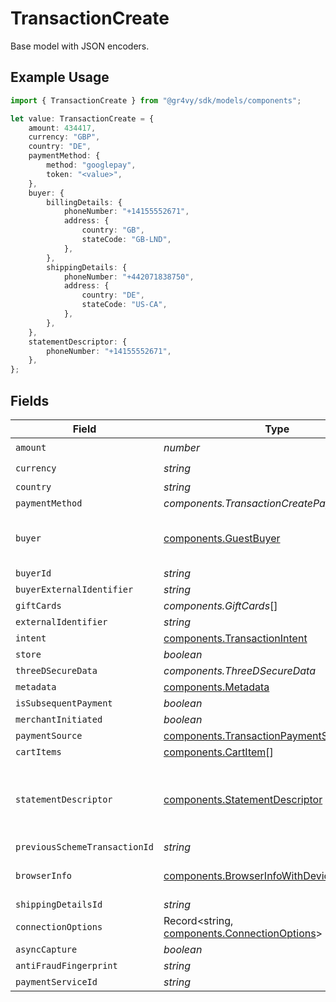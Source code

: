 # TransactionCreate

Base model with JSON encoders.

## Example Usage

```typescript
import { TransactionCreate } from "@gr4vy/sdk/models/components";

let value: TransactionCreate = {
    amount: 434417,
    currency: "GBP",
    country: "DE",
    paymentMethod: {
        method: "googlepay",
        token: "<value>",
    },
    buyer: {
        billingDetails: {
            phoneNumber: "+14155552671",
            address: {
                country: "GB",
                stateCode: "GB-LND",
            },
        },
        shippingDetails: {
            phoneNumber: "+442071838750",
            address: {
                country: "DE",
                stateCode: "US-CA",
            },
        },
    },
    statementDescriptor: {
        phoneNumber: "+14155552671",
    },
};
```

## Fields

| Field                                                                                        | Type                                                                                         | Required                                                                                     | Description                                                                                  | Example                                                                                      |
| -------------------------------------------------------------------------------------------- | -------------------------------------------------------------------------------------------- | -------------------------------------------------------------------------------------------- | -------------------------------------------------------------------------------------------- | -------------------------------------------------------------------------------------------- |
| `amount`                                                                                     | *number*                                                                                     | :heavy_check_mark:                                                                           | N/A                                                                                          |                                                                                              |
| `currency`                                                                                   | *string*                                                                                     | :heavy_check_mark:                                                                           | N/A                                                                                          | EUR                                                                                          |
| `country`                                                                                    | *string*                                                                                     | :heavy_minus_sign:                                                                           | N/A                                                                                          | DE                                                                                           |
| `paymentMethod`                                                                              | *components.TransactionCreatePaymentMethod*                                                  | :heavy_minus_sign:                                                                           | N/A                                                                                          |                                                                                              |
| `buyer`                                                                                      | [components.GuestBuyer](../../models/components/guestbuyer.md)                               | :heavy_minus_sign:                                                                           | Request body for creating a new buyer                                                        |                                                                                              |
| `buyerId`                                                                                    | *string*                                                                                     | :heavy_minus_sign:                                                                           | N/A                                                                                          |                                                                                              |
| `buyerExternalIdentifier`                                                                    | *string*                                                                                     | :heavy_minus_sign:                                                                           | N/A                                                                                          |                                                                                              |
| `giftCards`                                                                                  | *components.GiftCards*[]                                                                     | :heavy_minus_sign:                                                                           | N/A                                                                                          |                                                                                              |
| `externalIdentifier`                                                                         | *string*                                                                                     | :heavy_minus_sign:                                                                           | N/A                                                                                          |                                                                                              |
| `intent`                                                                                     | [components.TransactionIntent](../../models/components/transactionintent.md)                 | :heavy_minus_sign:                                                                           | N/A                                                                                          |                                                                                              |
| `store`                                                                                      | *boolean*                                                                                    | :heavy_minus_sign:                                                                           | N/A                                                                                          |                                                                                              |
| `threeDSecureData`                                                                           | *components.ThreeDSecureData*                                                                | :heavy_minus_sign:                                                                           | N/A                                                                                          |                                                                                              |
| `metadata`                                                                                   | [components.Metadata](../../models/components/metadata.md)                                   | :heavy_minus_sign:                                                                           | N/A                                                                                          |                                                                                              |
| `isSubsequentPayment`                                                                        | *boolean*                                                                                    | :heavy_minus_sign:                                                                           | N/A                                                                                          |                                                                                              |
| `merchantInitiated`                                                                          | *boolean*                                                                                    | :heavy_minus_sign:                                                                           | N/A                                                                                          |                                                                                              |
| `paymentSource`                                                                              | [components.TransactionPaymentSource](../../models/components/transactionpaymentsource.md)   | :heavy_minus_sign:                                                                           | N/A                                                                                          |                                                                                              |
| `cartItems`                                                                                  | [components.CartItem](../../models/components/cartitem.md)[]                                 | :heavy_minus_sign:                                                                           | N/A                                                                                          |                                                                                              |
| `statementDescriptor`                                                                        | [components.StatementDescriptor](../../models/components/statementdescriptor.md)             | :heavy_minus_sign:                                                                           | Information to show the user on their payments statement                                     |                                                                                              |
| `previousSchemeTransactionId`                                                                | *string*                                                                                     | :heavy_minus_sign:                                                                           | N/A                                                                                          |                                                                                              |
| `browserInfo`                                                                                | [components.BrowserInfoWithDevice](../../models/components/browserinfowithdevice.md)         | :heavy_minus_sign:                                                                           | Base model with JSON encoders.                                                               |                                                                                              |
| `shippingDetailsId`                                                                          | *string*                                                                                     | :heavy_minus_sign:                                                                           | N/A                                                                                          |                                                                                              |
| `connectionOptions`                                                                          | Record<string, [components.ConnectionOptions](../../models/components/connectionoptions.md)> | :heavy_minus_sign:                                                                           | N/A                                                                                          |                                                                                              |
| `asyncCapture`                                                                               | *boolean*                                                                                    | :heavy_minus_sign:                                                                           | N/A                                                                                          |                                                                                              |
| `antiFraudFingerprint`                                                                       | *string*                                                                                     | :heavy_minus_sign:                                                                           | N/A                                                                                          |                                                                                              |
| `paymentServiceId`                                                                           | *string*                                                                                     | :heavy_minus_sign:                                                                           | N/A                                                                                          |                                                                                              |